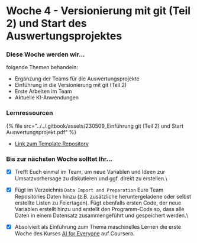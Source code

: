 # Woche 4 - Versionierung mit git (Teil 2) und Start des Auswertungsprojektes

### Diese Woche werden wir...

folgende Themen behandeln:

* Ergänzung der Teams für die Auswertungsprojekte
* Einführung in die Versionierung mit git (Teil 2)
* Erste Arbeiten im Team
* Aktuelle KI-Anwendungen

### Lernressourcen

{% file src="../../.gitbook/assets/230509_Einführung git (Teil 2) und Start Auswertungsprojekt.pdf" %}

* [Link zum Template Repository](https://github.com/opencampus-sh/repo-template-intro-to-data-science-and-ml/tree/main)

### Bis zur nächsten Woche solltet Ihr...

* [x] Trefft Euch einmal im Team, um neue Variablen und Ideen zur Umsatzvorhersage zu diskutieren und ggf. direkt zu erstellen.\

* [x] Fügt im Verzeichnis `Data Import and Preparation` Eure Team Repositories Daten hinzu (z.B. zusätzliche heruntergeladene oder selbst erstellte Listen zu Feiertagen). Fügt ebenfalls ersten Code, der neue Variablen erstellt hinzu und erstellt den Programm-Code so, dass alle Daten in einem Datensatz zusammengeführt und gespeichert werden.\

* [x] Absolviert als Einführung zum Thema maschinelles Lernen die erste Woche des Kurses [AI for Everyone](https://www.coursera.org/learn/ai-for-everyone) auf Coursera.
